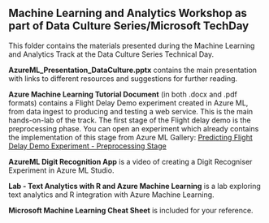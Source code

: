## Machine Learning and Analytics Workshop as part of Data Culture Series/Microsoft TechDay

This folder contains the materials presented during the Machine Learning and Analytics Track at the Data Culture Series Technical Day.

**AzureML_Presentation_DataCulture.pptx** contains the main presentation with links to different resources and suggestions for further reading.

**Azure Machine Learning Tutorial Document** (in both .docx and .pdf formats) contains a Flight Delay Demo experiment created in Azure ML, from data ingest to producing and testing a web service. This is the main hands-on-lab of the track.
The first stage of the Flight delay demo is the preprocessing phase. You can open an experiment which already contains the implementation of this stage from Azure ML Gallery: [Predicting Flight Delay Demo Experiment - Preprocessing Stage](https://gallery.cortanaintelligence.com/Experiment/133df843c7564cf5aad830fdacd8124d?r=legacy)

**AzureML Digit Recognition App** is a video of creating a Digit Recogniser Experiment in Azure ML Studio.

**Lab - Text Analytics with R and Azure Machine Learning** is a lab exploring text analytics and R integration with Azure Machine Learning.

**Microsoft Machine Learning Cheat Sheet** is included for your reference.

